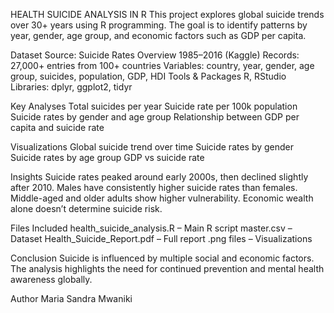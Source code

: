HEALTH SUICIDE ANALYSIS IN R
This project explores global suicide trends over 30+ years using R programming.
The goal is to identify patterns by year, gender, age group, and economic factors such as GDP per capita.

Dataset
Source: Suicide Rates Overview 1985–2016 (Kaggle)
Records: 27,000+ entries from 100+ countries
Variables: country, year, gender, age group, suicides, population, GDP, HDI
Tools & Packages
R, RStudio
Libraries: dplyr, ggplot2, tidyr

Key Analyses
Total suicides per year
Suicide rate per 100k population
Suicide rates by gender and age group
Relationship between GDP per capita and suicide rate

 Visualizations
Global suicide trend over time
Suicide rates by gender
Suicide rates by age group
GDP vs suicide rate

Insights
Suicide rates peaked around early 2000s, then declined slightly after 2010.
Males have consistently higher suicide rates than females.
Middle-aged and older adults show higher vulnerability.
Economic wealth alone doesn’t determine suicide risk.

 Files Included
health_suicide_analysis.R – Main R script
master.csv – Dataset
Health_Suicide_Report.pdf – Full report
.png files – Visualizations

 Conclusion
Suicide is influenced by multiple social and economic factors.
The analysis highlights the need for continued prevention and mental health awareness globally.

Author
Maria Sandra Mwaniki 
